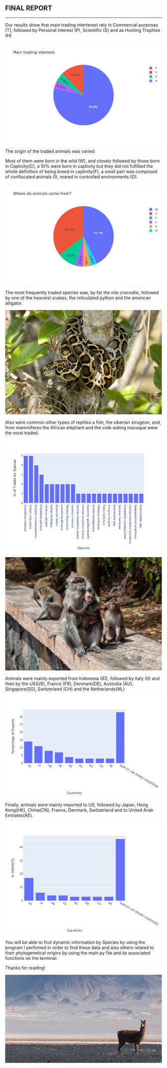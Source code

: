 ## **FINAL REPORT** 
<hr


Our results show that main trading interterest rely in Commercial purposes (T), followed by Personal interest (P), Scientific (S) and as Hunting Trophies (H)

![MainTradingInterests](/assets/MainTradingInterests.png)


The origin of the traded animals was varied: 

Most of them were born in the wild (W), and closely followed by those born in Captivity(C), a 10% were born in captivity but they did not fulfilled the whole definition of being breed in captivity(F), a small part was composed of confiscated animals (I), reared in controlled environments (O).


![source_animals](/assets/source_animals_m77odrlql.png)

The most frequently traded species was, by far the nile crocodile, followed by one of the heaviest snakes, the reticulated python and the american alligator.

![burmese-python-1569314_1920](/assets/burmese-python-1569314_1920_k9htm4htv.jpg)

Also were common other types of reptiles a fish, the siberian strugeon, and, from mammiferes the African elephant and  the crab-eating macaque were the most traded.

![TradesbySpecies](/assets/TradesbySpecies.png)



![long-tailed-macaque-4501437_1920](/assets/long-tailed-macaque-4501437_1920.jpg)

 Animals were mainly exported from Indonesia (ID), followed by Italy (It) and then by the US(US), France (FR), Denmark(DE), Australia (AU), Singapore(SG), Switzerland (CH) and the Netherlands(NL)




![PERCENTEXPORTS](/assets/PERCENTEXPORTS_p8pb10gei.png)


Finally, animals were mainly imported to US, followed by Japan, Hong Kong(HK), China(CN), France, Denmark, Switzerland and to United Arab Emirates(AE).

![PERCENTIMPORTS](/assets/PERCENTIMPORTS_mokfhvl7s.png)



You will be able to find dynamic information by Species by using the program I perfomed in order to find these data and also others related to their phylogenetical origins by using the main.py file and its associated functions on the terminal.

Thanks for reading!

![llama-74569_1280](/assets/llama-74569_1280.jpg)

